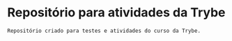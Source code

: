 # Repositório para atividades da Trybe

```Repositório criado para testes e atividades do curso da Trybe.```

